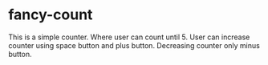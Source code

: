 # fancy-count
This is a simple counter. Where user can count until 5. User can increase counter using space button and plus button. Decreasing counter only minus button.
